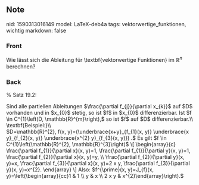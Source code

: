 ## Note
nid: 1590313016149
model: LaTeX-deb4a
tags: vektorwertige_funktionen, wichtig
markdown: false

### Front
Wie lässt sich die Ableitung für \textbf{vektorwertige Funktionen} im $\mathbb{R}^n$ berechnen?

### Back
% Satz 19.2:
<div>
  Sind alle partiellen Ableitungen $\frac{\partial f_{j}}{\partial
  x_{k}}$ auf $D$ vorhanden und in $x_{0}$ stetig, so ist $f$ in
  $x_{0}$ differenzierbar. Ist $f \in C^{1}\left(D,
  \mathbb{R}^{m}\right),$ so ist $f$ auf $D$ differenzierbar.\\
</div>
<div>
  \textbf{Beispiel:}\\
</div>
<div>
  $D=\mathbb{R}^{2}, f(x, y)=(\underbrace{x+y}_{f_{1}(x, y)}
  \underbrace{x y}_{f_{2}(x, y)} \underbrace{x^{2} y}_{f_{3}(x,
  y)}) .$ Es gilt $f \in C^{1}\left(\mathbb{R}^{2},
  \mathbb{R}^{3}\right)$ \[ \begin{array}{c} \frac{\partial
  f_{1}}{\partial x}(x, y)=1, \frac{\partial f_{1}}{\partial y}(x,
  y)=1, \frac{\partial f_{2}}{\partial x}(x, y)=y, \\
  \frac{\partial f_{2}}{\partial y}(x, y)=x, \frac{\partial
  f_{3}}{\partial x}(x, y)=2 x y, \frac{\partial f_{3}}{\partial
  y}(x, y)=x^{2}. \end{array} \] Also: $f^{\prime}(x, y)=J_{f}(x,
  y)=\left(\begin{array}{cc}1 & 1 \\ y & x \\ 2 x y &
  x^{2}\end{array}\right).$
</div>

